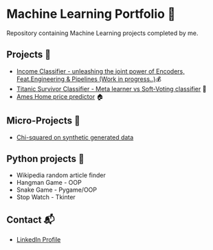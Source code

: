 # Machine Learning Portfolio 🤖

Repository containing Machine Learning projects completed by me.

## Projects 🚀

* [Income Classifier - unleashing the joint power of Encoders, Feat.Engineering & Pipelines (Work in progress..)](https://github.com/Mario-UF/DsProyects/blob/main/Adult%20Census%20Income/ADULTS.ipynb)💰
* [Titanic Survivor Classifier - Meta learner vs Soft-Voting classifier](https://github.com/Neymario14/DsProyects/blob/main/Titanic_Survivor_Classifier/Titanic_Survivor_Classifier.ipynb) 🚢 
* [Ames Home price predictor](https://github.com/Neymario14/DsProyects/blob/main/Ames_Housing_Prices/Ames_Housing_Prices.ipynb) 🏠


## Micro-Projects 🔬

* [Chi-squared on synthetic generated data](https://github.com/Mario-UF/DsProyects/blob/main/An%C3%A1lisis%20univariado%20independencia%20-%20Chi%20cuadrado.ipynb)

## Python projects 🐍

* Wikipedia random article finder 
* Hangman Game - OOP
* Snake Game - Pygame/OOP
* Stop Watch - Tkinter

## Contact 📬

* [LinkedIn Profile](https://www.linkedin.com/in/mario-urzua-fritz/)
